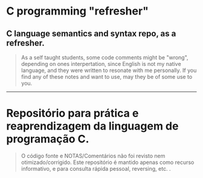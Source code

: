 # C programming "refresher"

## C language semantics and syntax repo, as a refresher.
> As a self taught students, some code comments might be "wrong", depending on ones interpertation, since English is not my native language, and they were written to resonate with me personally. If you find any of these notes and want to use, may they be of some use to you. 

_______________________________________________________________

# Repositório para prática e reaprendizagem da linguagem de programação C.

> O código fonte e NOTAS/Comentários não foi revisto nem otimizado/corrigido. Este repositório é mantido apenas como recurso informativo, e para consulta rápida pessoal, reversing, etc. . 